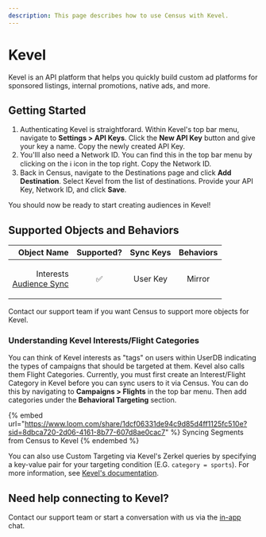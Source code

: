```yaml
---
description: This page describes how to use Census with Kevel.
---
```


# Kevel

Kevel is an API platform that helps you quickly build custom ad platforms for sponsored listings, internal promotions, native ads, and more.

## Getting Started

1. Authenticating Kevel is straightforard. Within Kevel's top bar menu, navigate to **Settings > API Keys**. Click the **New API Key** button and give your key a name. Copy the newly created API Key.
2. You'lll also need a Network ID. You can find this in the top bar menu by clicking on the ℹ️ icon in the top right. Copy the Network ID.
3. Back in Census, navigate to the Destinations page and click **Add Destination**. Select Kevel from the list of destinations. Provide your API Key, Network ID, and click **Save**.

You should now be ready to start creating audiences in Kevel!

## Supported Objects and Behaviors

|                                                                                               **Object Name** | **Supported?** | **Sync Keys** | **Behaviors** |
| ------------------------------------------------------------------------------------------------------------: | :------------: | :-----------: | :-----------: |
| <p>Interests<br><a href="https://docs.getcensus.com/basics/core-concept/audience-syncs">Audience Sync</a></p> |        ✅       |    User Key   |     Mirror    |

Contact our support team if you want Census to support more objects for Kevel.

### Understanding Kevel Interests/Flight Categories

You can think of Kevel interests as "tags" on users within UserDB indicating the types of campaigns that should be targeted at them. Kevel also calls them Flight Categories. Currently, you must first create an Interest/Flight Category in Kevel before you can sync users to it via Census. You can do this by navigating to **Campaigns > Flights** in the top bar menu. Then add categories under the **Behavioral Targeting** section.

{% embed url="https://www.loom.com/share/1dcf06331de94c9d85d4ff1125fc510e?sid=8dbca720-2d06-4161-8b77-607d8ae0cac7" %}
Syncing Segments from Census to Kevel
{% endembed %}

You can also use Custom Targeting via Kevel's Zerkel queries by specifying a key-value pair for your targeting condition (E.G. `category = sports`). For more information, see [Kevel's documentation](https://dev.kevel.com/docs/interest-targeting#how-to-target-an-interest-segment).

## Need help connecting to Kevel?

Contact our support team or start a conversation with us via the [in-app](https://app.getcensus.com) chat.
